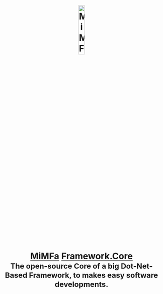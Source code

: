 <h1 align="center">
	<a href="http://aseqbase.ir" target="_blank">
		<img alt="MiMFa Framework" width="20%" src="https://framework.mimfa.net/file/logo/logo.svg"/>
		<br>
		<a href="https://github.com/mimfa">MiMFa</a> <a href="https://github.com/mimfa/Framework.Core">Framework.Core</a>
	</a>
	<br><sub>The open-source Core of a big Dot-Net-Based Framework, to makes easy software developments.</sub>
</h1>
